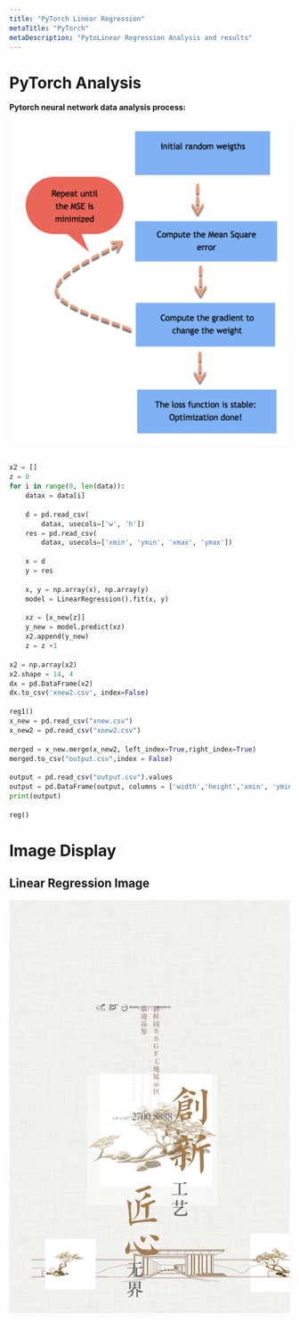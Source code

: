 ```yaml
---
title: "PyTorch Linear Regression"
metaTitle: "PyTorch"
metaDescription: "PytoLinear Regression Analysis and results"
---
```



# PyTorch Analysis

**Pytorch neural network data analysis process:**

![](img2/process.png)



```python

x2 = []
z = 0
for i in range(0, len(data)):
    datax = data[i]

    d = pd.read_csv(
        datax, usecols=['w', 'h'])
    res = pd.read_csv(
        datax, usecols=['xmin', 'ymin', 'xmax', 'ymax'])

    x = d
    y = res

    x, y = np.array(x), np.array(y)
    model = LinearRegression().fit(x, y)

    xz = [x_new[z]]
    y_new = model.predict(xz)
    x2.append(y_new)
    z = z +1

x2 = np.array(x2)
x2.shape = 14, 4
dx = pd.DataFrame(x2)
dx.to_csv('xnew2.csv', index=False)

reg1()
x_new = pd.read_csv("xnew.csv")
x_new2 = pd.read_csv("xnew2.csv")

merged = x_new.merge(x_new2, left_index=True,right_index=True)
merged.to_csv("output.csv",index = False)

output = pd.read_csv("output.csv").values
output = pd.DataFrame(output, columns = ['width','height','xmin', 'ymin', 'xmax', 'ymax'])
print(output)

reg()
```


# Image Display

## Linear Regression Image

![pytorch](img2/pytorch.png)
